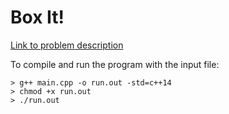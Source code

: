 # Box It!
[Link to problem description](https://www.hackerrank.com/challenges/box-it/problem)


To compile and run the program with the input file:

```
> g++ main.cpp -o run.out -std=c++14
> chmod +x run.out
> ./run.out 
```
